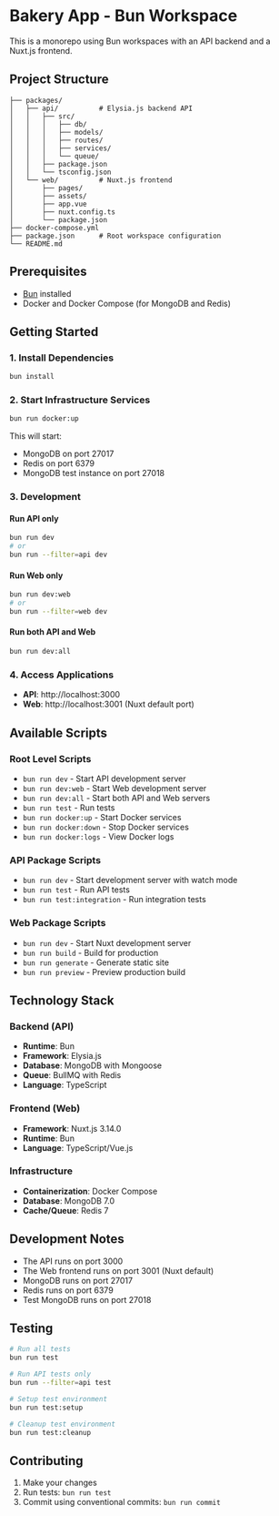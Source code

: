# Bakery App - Bun Workspace

This is a monorepo using Bun workspaces with an API backend and a Nuxt.js frontend.

## Project Structure

```
├── packages/
│   ├── api/          # Elysia.js backend API
│   │   ├── src/
│   │   │   ├── db/
│   │   │   ├── models/
│   │   │   ├── routes/
│   │   │   ├── services/
│   │   │   └── queue/
│   │   ├── package.json
│   │   └── tsconfig.json
│   └── web/          # Nuxt.js frontend
│       ├── pages/
│       ├── assets/
│       ├── app.vue
│       ├── nuxt.config.ts
│       └── package.json
├── docker-compose.yml
├── package.json      # Root workspace configuration
└── README.md
```

## Prerequisites

- [Bun](https://bun.sh/) installed
- Docker and Docker Compose (for MongoDB and Redis)

## Getting Started

### 1. Install Dependencies

```bash
bun install
```

### 2. Start Infrastructure Services

```bash
bun run docker:up
```

This will start:

- MongoDB on port 27017
- Redis on port 6379
- MongoDB test instance on port 27018

### 3. Development

#### Run API only

```bash
bun run dev
# or
bun run --filter=api dev
```

#### Run Web only

```bash
bun run dev:web
# or
bun run --filter=web dev
```

#### Run both API and Web

```bash
bun run dev:all
```

### 4. Access Applications

- **API**: http://localhost:3000
- **Web**: http://localhost:3001 (Nuxt default port)

## Available Scripts

### Root Level Scripts

- `bun run dev` - Start API development server
- `bun run dev:web` - Start Web development server
- `bun run dev:all` - Start both API and Web servers
- `bun run test` - Run tests
- `bun run docker:up` - Start Docker services
- `bun run docker:down` - Stop Docker services
- `bun run docker:logs` - View Docker logs

### API Package Scripts

- `bun run dev` - Start development server with watch mode
- `bun run test` - Run API tests
- `bun run test:integration` - Run integration tests

### Web Package Scripts

- `bun run dev` - Start Nuxt development server
- `bun run build` - Build for production
- `bun run generate` - Generate static site
- `bun run preview` - Preview production build

## Technology Stack

### Backend (API)

- **Runtime**: Bun
- **Framework**: Elysia.js
- **Database**: MongoDB with Mongoose
- **Queue**: BullMQ with Redis
- **Language**: TypeScript

### Frontend (Web)

- **Framework**: Nuxt.js 3.14.0
- **Runtime**: Bun
- **Language**: TypeScript/Vue.js

### Infrastructure

- **Containerization**: Docker Compose
- **Database**: MongoDB 7.0
- **Cache/Queue**: Redis 7

## Development Notes

- The API runs on port 3000
- The Web frontend runs on port 3001 (Nuxt default)
- MongoDB runs on port 27017
- Redis runs on port 6379
- Test MongoDB runs on port 27018

## Testing

```bash
# Run all tests
bun run test

# Run API tests only
bun run --filter=api test

# Setup test environment
bun run test:setup

# Cleanup test environment
bun run test:cleanup
```

## Contributing

1. Make your changes
2. Run tests: `bun run test`
3. Commit using conventional commits: `bun run commit`
